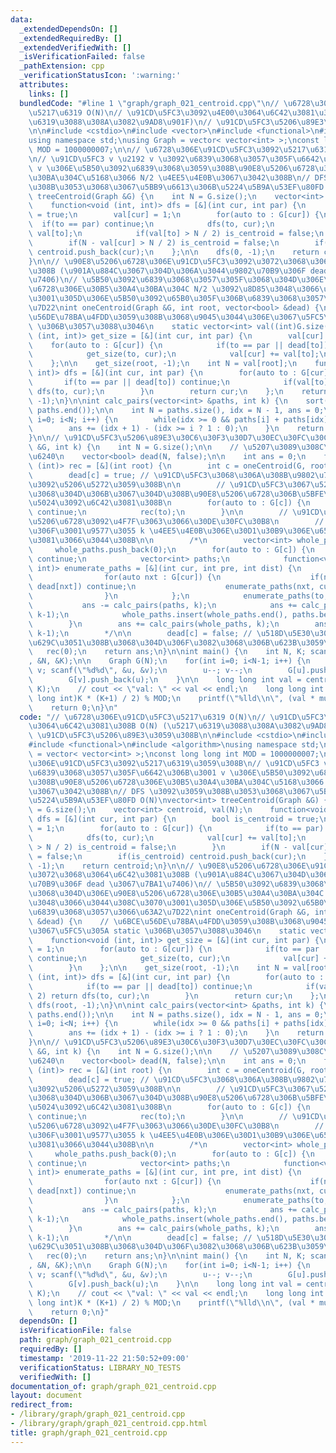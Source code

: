 ```yaml
---
data:
  _extendedDependsOn: []
  _extendedRequiredBy: []
  _extendedVerifiedWith: []
  _isVerificationFailed: false
  _pathExtension: cpp
  _verificationStatusIcon: ':warning:'
  attributes:
    links: []
  bundledCode: "#line 1 \"graph/graph_021_centroid.cpp\"\n// \u6728\u306E\u91CD\u5FC3\
    \u5217\u6319 O(N)\n// \u91CD\u5FC3\u3092\u4E00\u3064\u6C42\u3081\u308B O(N) (\u5217\
    \u6319\u3088\u308A\u3082\u9AD8\u901F)\n// \u91CD\u5FC3\u5206\u89E3\u3059\u308B\
    \n\n#include <cstdio>\n#include <vector>\n#include <functional>\n#include <algorithm>\n\
    using namespace std;\nusing Graph = vector< vector<int> >;\nconst long long int\
    \ MOD = 1000000007;\n\n// \u6728\u306E\u91CD\u5FC3\u3092\u5217\u6319\u3059\u308B\
    \n// \u91CD\u5FC3 v \u2192 v \u3092\u6839\u3068\u3057\u305F\u6642\u306B\u3001\
    \ v \u306E\u5B50\u3092\u6839\u3068\u3059\u308B\u90E8\u5206\u6728\u306E\u30B5\u30A4\
    \u30BA\u304C\u5168\u3066 N/2 \u4EE5\u4E0B\u3067\u3042\u308B\n// DFS \u3092\u3059\
    \u308B\u3053\u3068\u3067\u5BB9\u6613\u306B\u5224\u5B9A\u53EF\u80FD O(N)\nvector<int>\
    \ treeCentroid(Graph &G) {\n    int N = G.size();\n    vector<int> centroid, val(N);\n\
    \    function<void (int, int)> dfs = [&](int cur, int par) {\n        bool is_centroid\
    \ = true;\n        val[cur] = 1;\n        for(auto to : G[cur]) {\n          \
    \  if(to == par) continue;\n            dfs(to, cur);\n            val[cur] +=\
    \ val[to];\n            if(val[to] > N / 2) is_centroid = false;\n        }\n\
    \        if(N - val[cur] > N / 2) is_centroid = false;\n        if(is_centroid)\
    \ centroid.push_back(cur);\n    };\n\n    dfs(0, -1);\n    return centroid;\n\
    }\n\n// \u90E8\u5206\u6728\u306E\u91CD\u5FC3\u3092\u3072\u3068\u3064\u6C42\u3081\
    \u308B (\u901A\u884C\u3067\u304D\u306A\u3044\u9802\u70B9\u306F dead \u3067\u7BA1\
    \u7406)\n// \u5B50\u3092\u6839\u3068\u3057\u305F\u3068\u304D\u306E\u90E8\u5206\
    \u6728\u306E\u30B5\u30A4\u30BA\u304C N/2 \u3092\u8D85\u3048\u3066\u3044\u308C\u3070\
    \u3001\u305D\u306E\u5B50\u3092\u65B0\u305F\u306B\u6839\u3068\u3057\u3066\u63A2\
    \u7D22\nint oneCentroid(Graph &G, int root, vector<bool> &dead) {\n    // \u6BCE\
    \u56DE\u78BA\u4FDD\u3059\u308B\u3068\u9045\u3044\u306E\u3067\u5FC5\u305A static\
    \ \u306B\u3057\u3088\u3046\n    static vector<int> val((int)G.size());\n    function<void\
    \ (int, int)> get_size = [&](int cur, int par) {\n        val[cur] = 1;\n    \
    \    for(auto to : G[cur]) {\n            if(to == par || dead[to]) continue;\n\
    \            get_size(to, cur);\n            val[cur] += val[to];\n        }\n\
    \    };\n\n    get_size(root, -1);\n    int N = val[root];\n    function<int (int,\
    \ int)> dfs = [&](int cur, int par) {\n        for(auto to : G[cur]) {\n     \
    \       if(to == par || dead[to]) continue;\n            if(val[to] > N / 2) return\
    \ dfs(to, cur);\n        }\n        return cur;\n    };\n    return dfs(root,\
    \ -1);\n}\n\nint calc_pairs(vector<int> &paths, int k) {\n    sort(paths.begin(),\
    \ paths.end());\n\n    int N = paths.size(), idx = N - 1, ans = 0;\n    for(int\
    \ i=0; i<N; i++) {\n        while(idx >= 0 && paths[i] + paths[idx] > k) idx--;\n\
    \        ans += (idx + 1) - (idx >= i ? 1 : 0);\n    }\n    return ans / 2;\n\
    }\n\n// \u91CD\u5FC3\u5206\u89E3\u30C6\u30F3\u30D7\u30EC\u30FC\u30C8\nint centroidDecomposition(Graph\
    \ &G, int k) {\n    int N = G.size();\n\n    // \u5207\u3089\u308C\u305F\u5834\
    \u6240\n    vector<bool> dead(N, false);\n\n    int ans = 0;\n    function<void\
    \ (int)> rec = [&](int root) {\n        int c = oneCentroid(G, root, dead);\n\
    \        dead[c] = true; // \u91CD\u5FC3\u3068\u306A\u308B\u9802\u70B9\u3067\u6728\
    \u3092\u5206\u5272\u3059\u308B\n\n        // \u91CD\u5FC3\u3067\u5207\u3063\u305F\
    \u3068\u304D\u306B\u3067\u304D\u308B\u90E8\u5206\u6728\u306B\u5BFE\u3057\u3066\
    \u5024\u3092\u6C42\u3081\u308B\n        for(auto to : G[c]) {\n            if(dead[to])\
    \ continue;\n            rec(to);\n        }\n\n        // \u91CD\u5FC3\u3068\u90E8\
    \u5206\u6728\u3092\u4F7F\u3063\u3066\u30DE\u30FC\u30B8\n        // \u4E0B\u3067\
    \u306F\u3001\u9577\u3055 k \u4EE5\u4E0B\u306E\u30D1\u30B9\u306E\u6570\u3092\u6C42\
    \u3081\u3066\u3044\u308B\n\n        /*\n        vector<int> whole_paths;\n   \
    \     whole_paths.push_back(0);\n        for(auto to : G[c]) {\n            if(dead[to])\
    \ continue;\n            vector<int> paths;\n            function<void (int, int,\
    \ int)> enumerate_paths = [&](int cur, int pre, int dist) {\n                paths.push_back(dist);\n\
    \                for(auto nxt : G[cur]) {\n                    if(nxt == pre ||\
    \ dead[nxt]) continue;\n                    enumerate_paths(nxt, cur, dist + 1);\n\
    \                }\n            };\n            enumerate_paths(to, c, 1);\n \
    \           ans -= calc_pairs(paths, k);\n            ans += calc_pairs(paths,\
    \ k-1);\n            whole_paths.insert(whole_paths.end(), paths.begin(), paths.end());\n\
    \        }\n        ans += calc_pairs(whole_paths, k);\n        ans -= calc_pairs(whole_paths,\
    \ k-1);\n        */\n\n        dead[c] = false; // \u518D\u5E30\u306A\u306E\u3067\
    \u629C\u3051\u308B\u3068\u304D\u306F\u3082\u3068\u306B\u623B\u3059\n    };\n \
    \   rec(0);\n    return ans;\n}\n\nint main() {\n    int N, K; scanf(\"%d%d\"\
    , &N, &K);\n\n    Graph G(N);\n    for(int i=0; i<N-1; i++) {\n        int u,\
    \ v; scanf(\"%d%d\", &u, &v);\n        u--; v--;\n        G[u].push_back(v);\n\
    \        G[v].push_back(u);\n    }\n\n    long long int val = centroidDecomposition(G,\
    \ K);\n    // cout << \"val: \" << val << endl;\n    long long int mul = ((long\
    \ long int)K * (K+1) / 2) % MOD;\n    printf(\"%lld\\n\", (val * mul) % MOD);\n\
    \    return 0;\n}\n"
  code: "// \u6728\u306E\u91CD\u5FC3\u5217\u6319 O(N)\n// \u91CD\u5FC3\u3092\u4E00\
    \u3064\u6C42\u3081\u308B O(N) (\u5217\u6319\u3088\u308A\u3082\u9AD8\u901F)\n//\
    \ \u91CD\u5FC3\u5206\u89E3\u3059\u308B\n\n#include <cstdio>\n#include <vector>\n\
    #include <functional>\n#include <algorithm>\nusing namespace std;\nusing Graph\
    \ = vector< vector<int> >;\nconst long long int MOD = 1000000007;\n\n// \u6728\
    \u306E\u91CD\u5FC3\u3092\u5217\u6319\u3059\u308B\n// \u91CD\u5FC3 v \u2192 v \u3092\
    \u6839\u3068\u3057\u305F\u6642\u306B\u3001 v \u306E\u5B50\u3092\u6839\u3068\u3059\
    \u308B\u90E8\u5206\u6728\u306E\u30B5\u30A4\u30BA\u304C\u5168\u3066 N/2 \u4EE5\u4E0B\
    \u3067\u3042\u308B\n// DFS \u3092\u3059\u308B\u3053\u3068\u3067\u5BB9\u6613\u306B\
    \u5224\u5B9A\u53EF\u80FD O(N)\nvector<int> treeCentroid(Graph &G) {\n    int N\
    \ = G.size();\n    vector<int> centroid, val(N);\n    function<void (int, int)>\
    \ dfs = [&](int cur, int par) {\n        bool is_centroid = true;\n        val[cur]\
    \ = 1;\n        for(auto to : G[cur]) {\n            if(to == par) continue;\n\
    \            dfs(to, cur);\n            val[cur] += val[to];\n            if(val[to]\
    \ > N / 2) is_centroid = false;\n        }\n        if(N - val[cur] > N / 2) is_centroid\
    \ = false;\n        if(is_centroid) centroid.push_back(cur);\n    };\n\n    dfs(0,\
    \ -1);\n    return centroid;\n}\n\n// \u90E8\u5206\u6728\u306E\u91CD\u5FC3\u3092\
    \u3072\u3068\u3064\u6C42\u3081\u308B (\u901A\u884C\u3067\u304D\u306A\u3044\u9802\
    \u70B9\u306F dead \u3067\u7BA1\u7406)\n// \u5B50\u3092\u6839\u3068\u3057\u305F\
    \u3068\u304D\u306E\u90E8\u5206\u6728\u306E\u30B5\u30A4\u30BA\u304C N/2 \u3092\u8D85\
    \u3048\u3066\u3044\u308C\u3070\u3001\u305D\u306E\u5B50\u3092\u65B0\u305F\u306B\
    \u6839\u3068\u3057\u3066\u63A2\u7D22\nint oneCentroid(Graph &G, int root, vector<bool>\
    \ &dead) {\n    // \u6BCE\u56DE\u78BA\u4FDD\u3059\u308B\u3068\u9045\u3044\u306E\
    \u3067\u5FC5\u305A static \u306B\u3057\u3088\u3046\n    static vector<int> val((int)G.size());\n\
    \    function<void (int, int)> get_size = [&](int cur, int par) {\n        val[cur]\
    \ = 1;\n        for(auto to : G[cur]) {\n            if(to == par || dead[to])\
    \ continue;\n            get_size(to, cur);\n            val[cur] += val[to];\n\
    \        }\n    };\n\n    get_size(root, -1);\n    int N = val[root];\n    function<int\
    \ (int, int)> dfs = [&](int cur, int par) {\n        for(auto to : G[cur]) {\n\
    \            if(to == par || dead[to]) continue;\n            if(val[to] > N /\
    \ 2) return dfs(to, cur);\n        }\n        return cur;\n    };\n    return\
    \ dfs(root, -1);\n}\n\nint calc_pairs(vector<int> &paths, int k) {\n    sort(paths.begin(),\
    \ paths.end());\n\n    int N = paths.size(), idx = N - 1, ans = 0;\n    for(int\
    \ i=0; i<N; i++) {\n        while(idx >= 0 && paths[i] + paths[idx] > k) idx--;\n\
    \        ans += (idx + 1) - (idx >= i ? 1 : 0);\n    }\n    return ans / 2;\n\
    }\n\n// \u91CD\u5FC3\u5206\u89E3\u30C6\u30F3\u30D7\u30EC\u30FC\u30C8\nint centroidDecomposition(Graph\
    \ &G, int k) {\n    int N = G.size();\n\n    // \u5207\u3089\u308C\u305F\u5834\
    \u6240\n    vector<bool> dead(N, false);\n\n    int ans = 0;\n    function<void\
    \ (int)> rec = [&](int root) {\n        int c = oneCentroid(G, root, dead);\n\
    \        dead[c] = true; // \u91CD\u5FC3\u3068\u306A\u308B\u9802\u70B9\u3067\u6728\
    \u3092\u5206\u5272\u3059\u308B\n\n        // \u91CD\u5FC3\u3067\u5207\u3063\u305F\
    \u3068\u304D\u306B\u3067\u304D\u308B\u90E8\u5206\u6728\u306B\u5BFE\u3057\u3066\
    \u5024\u3092\u6C42\u3081\u308B\n        for(auto to : G[c]) {\n            if(dead[to])\
    \ continue;\n            rec(to);\n        }\n\n        // \u91CD\u5FC3\u3068\u90E8\
    \u5206\u6728\u3092\u4F7F\u3063\u3066\u30DE\u30FC\u30B8\n        // \u4E0B\u3067\
    \u306F\u3001\u9577\u3055 k \u4EE5\u4E0B\u306E\u30D1\u30B9\u306E\u6570\u3092\u6C42\
    \u3081\u3066\u3044\u308B\n\n        /*\n        vector<int> whole_paths;\n   \
    \     whole_paths.push_back(0);\n        for(auto to : G[c]) {\n            if(dead[to])\
    \ continue;\n            vector<int> paths;\n            function<void (int, int,\
    \ int)> enumerate_paths = [&](int cur, int pre, int dist) {\n                paths.push_back(dist);\n\
    \                for(auto nxt : G[cur]) {\n                    if(nxt == pre ||\
    \ dead[nxt]) continue;\n                    enumerate_paths(nxt, cur, dist + 1);\n\
    \                }\n            };\n            enumerate_paths(to, c, 1);\n \
    \           ans -= calc_pairs(paths, k);\n            ans += calc_pairs(paths,\
    \ k-1);\n            whole_paths.insert(whole_paths.end(), paths.begin(), paths.end());\n\
    \        }\n        ans += calc_pairs(whole_paths, k);\n        ans -= calc_pairs(whole_paths,\
    \ k-1);\n        */\n\n        dead[c] = false; // \u518D\u5E30\u306A\u306E\u3067\
    \u629C\u3051\u308B\u3068\u304D\u306F\u3082\u3068\u306B\u623B\u3059\n    };\n \
    \   rec(0);\n    return ans;\n}\n\nint main() {\n    int N, K; scanf(\"%d%d\"\
    , &N, &K);\n\n    Graph G(N);\n    for(int i=0; i<N-1; i++) {\n        int u,\
    \ v; scanf(\"%d%d\", &u, &v);\n        u--; v--;\n        G[u].push_back(v);\n\
    \        G[v].push_back(u);\n    }\n\n    long long int val = centroidDecomposition(G,\
    \ K);\n    // cout << \"val: \" << val << endl;\n    long long int mul = ((long\
    \ long int)K * (K+1) / 2) % MOD;\n    printf(\"%lld\\n\", (val * mul) % MOD);\n\
    \    return 0;\n}"
  dependsOn: []
  isVerificationFile: false
  path: graph/graph_021_centroid.cpp
  requiredBy: []
  timestamp: '2019-11-22 21:50:52+09:00'
  verificationStatus: LIBRARY_NO_TESTS
  verifiedWith: []
documentation_of: graph/graph_021_centroid.cpp
layout: document
redirect_from:
- /library/graph/graph_021_centroid.cpp
- /library/graph/graph_021_centroid.cpp.html
title: graph/graph_021_centroid.cpp
---
```

